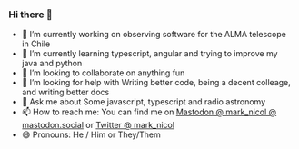 ### Hi there 👋

<!--
**mark-nicol/mark-nicol** is a ✨ _special_ ✨ repository because its `README.md` (this file) appears on your GitHub profile.

Here are some ideas to get you started:
-->

- 🔭 I’m currently working on observing software for the ALMA telescope in Chile
- 🌱 I’m currently learning typescript, angular and trying to improve my java and python
- 👯 I’m looking to collaborate on anything fun
- 🤔 I’m looking for help with Writing better code, being a decent colleage, and writing better docs
- 💬 Ask me about Some javascript, typescript and radio astronomy 
- 📫 How to reach me: You can find me on <a rel="me" href="https://mastodon.social/@mark_nicol">Mastodon @ mark_nicol @ mastodon.social</a> or <a rel="me" href="https://twitter.com/mark_nicol">Twitter @ mark_nicol</a>
- 😄 Pronouns: He / Him or They/Them

